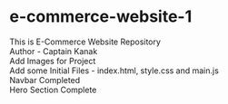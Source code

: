 # e-commerce-website-1
This is E-Commerce Website Repository
<br>
Author - Captain Kanak
<br>
Add Images for Project
<br>
Add some Initial Files - index.html, style.css and main.js
<br>
Navbar Completed
<br>
Hero Section Complete